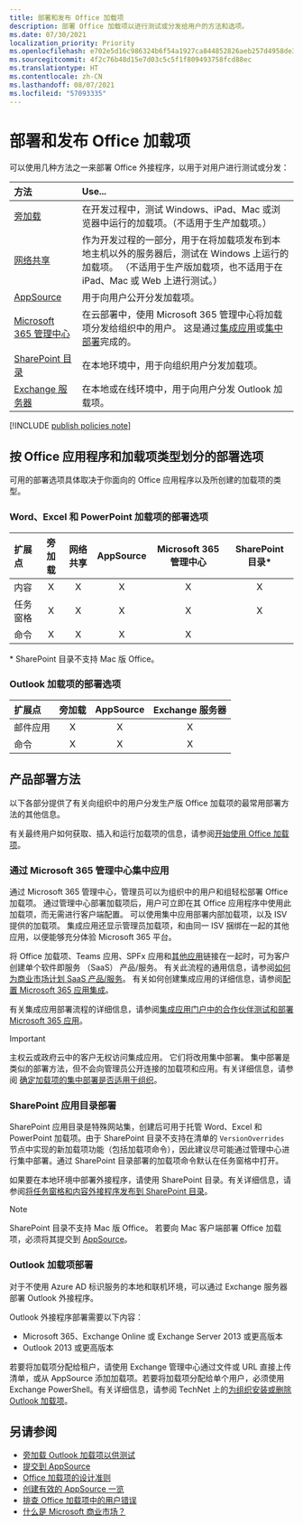 ```yaml
---
title: 部署和发布 Office 加载项
description: 部署 Office 加载项以进行测试或分发给用户的方法和选项。
ms.date: 07/30/2021
localization_priority: Priority
ms.openlocfilehash: e702e5d16c986324b6f54a1927ca844852826aeb257d4958de37b8d1ed3c3174
ms.sourcegitcommit: 4f2c76b48d15e7d03c5c5f1f809493758fcd88ec
ms.translationtype: HT
ms.contentlocale: zh-CN
ms.lasthandoff: 08/07/2021
ms.locfileid: "57093335"
---
```

# <a name="deploy-and-publish-office-add-ins"></a>部署和发布 Office 加载项

可以使用几种方法之一来部署 Office 外接程序，以用于对用户进行测试或分发：

|**方法**|**Use...**|
|:---------|:------------|
|[旁加载](../testing/test-debug-office-add-ins.md#sideload-an-office-add-in-for-testing)|在开发过程中，测试 Windows、iPad、Mac 或浏览器中运行的加载项。（不适用于生产加载项。）|
|[网络共享](../testing/create-a-network-shared-folder-catalog-for-task-pane-and-content-add-ins.md)|作为开发过程的一部分，用于在将加载项发布到本地主机以外的服务器后，测试在 Windows 上运行的加载项。 （不适用于生产版加载项，也不适用于在 iPad、Mac 或 Web 上进行测试。）|
|[AppSource](/office/dev/store/submit-to-appsource-via-partner-center)|用于向用户公开分发加载项。|
|[ Microsoft 365 管理中心](/microsoft-365/admin/manage/test-and-deploy-microsoft-365-apps)|在云部署中，使用 Microsoft 365 管理中心将加载项分发给组织中的用户。 这是通过[集成应用](/microsoft-365/admin/manage/test-and-deploy-microsoft-365-apps)或[集中部署](/microsoft-365/admin/manage/centralized-deployment-of-add-ins)完成的。 |
|[SharePoint 目录](publish-task-pane-and-content-add-ins-to-an-add-in-catalog.md)|在本地环境中，用于向组织用户分发加载项。|
|[Exchange 服务器](#outlook-add-in-deployment)|在本地或在线环境中，用于向用户分发 Outlook 加载项。|

[!INCLUDE [publish policies note](../includes/note-publish-policies.md)]

## <a name="deployment-options-by-office-application-and-add-in-type"></a>按 Office 应用程序和加载项类型划分的部署选项

可用的部署选项具体取决于你面向的 Office 应用程序以及所创建的加载项的类型。

### <a name="deployment-options-for-word-excel-and-powerpoint-add-ins"></a>Word、Excel 和 PowerPoint 加载项的部署选项

| 扩展点 | 旁加载 | 网络共享 | AppSource | Microsoft 365 管理中心 | SharePoint 目录\* |
|:----------------|:-----------:|:-------------:|:---------:|:--------------------------:|:--------------------:|
| 内容         | X           | X             | X         | X                          | X                    |
| 任务窗格       | X           | X             | X         | X                          | X                    |
| 命令         | X           | X             | X         | X                          |                      |

&#42; SharePoint 目录不支持 Mac 版 Office。

### <a name="deployment-options-for-outlook-add-ins"></a>Outlook 加载项的部署选项

| 扩展点 | 旁加载 | AppSource | Exchange 服务器 |
|:----------------|:-----------:|:---------:|:---------------:|
| 邮件应用        | X           | X         | X               |
| 命令         | X           | X         | X               |

## <a name="production-deployment-methods"></a>产品部署方法

以下各部分提供了有关向组织中的用户分发生产版 Office 加载项的最常用部署方法的其他信息。

有关最终用户如何获取、插入和运行加载项的信息，请参阅[开始使用 Office 加载项](https://support.office.com/article/start-using-your-office-add-in-82e665c4-6700-4b56-a3f3-ef5441996862)。

### <a name="integrated-apps-via-the-microsoft-365-admin-center"></a>通过 Microsoft 365 管理中心集中应用

通过 Microsoft 365 管理中心，管理员可以为组织中的用户和组轻松部署 Office 加载项。 通过管理中心部署加载项后，用户可立即在其 Office 应用程序中使用此加载项，而无需进行客户端配置。 可以使用集中应用部署内部加载项，以及 ISV 提供的加载项。 集成应用还显示管理员加载项，和由同一 ISV 捆绑在一起的其他应用，以便能够充分体验 Microsoft 365 平台。

将 Office 加载项、Teams 应用、SPFx 应用和[其他应用](/microsoft-365/admin/manage/test-and-deploy-microsoft-365-apps#what-apps-can-i-deploy-from-integrated-apps)链接在一起时，可为客户创建单个软件即服务 （SaaS） 产品/服务。 有关此流程的通用信息，请参阅[如何为商业市场计划 SaaS 产品/服务](/azure/marketplace/plan-saas-offer)。 有关如何创建集成应用的详细信息，请参阅[配置 Microsoft 365 应用集成](/azure/marketplace/create-new-saas-offer#configure-microsoft-365-app-integration)。

有关集成应用部署流程的详细信息，请参阅[集成应用门户中的合作伙伴测试和部署Microsoft 365 应用](/microsoft-365/admin/manage/test-and-deploy-microsoft-365-apps)。

> [!IMPORTANT]
> 主权云或政府云中的客户无权访问集成应用。 它们将改用集中部署。 集中部署是类似的部署方法，但不会向管理员公开连接的加载项和应用。有关详细信息，请参阅 [确定加载项的集中部署是否适用于组织](/microsoft-365/admin/manage/centralized-deployment-of-add-ins)。

### <a name="sharepoint-app-catalog-deployment"></a>SharePoint 应用目录部署

SharePoint 应用目录是特殊网站集，创建后可用于托管 Word、Excel 和 PowerPoint 加载项。由于 SharePoint 目录不支持在清单的 `VersionOverrides` 节点中实现的新加载项功能（包括加载项命令），因此建议尽可能通过管理中心进行集中部署。通过 SharePoint 目录部署的加载项命令默认在任务窗格中打开。

如果要在本地环境中部署外接程序，请使用 SharePoint 目录。有关详细信息，请参阅[将任务窗格和内容外接程序发布到 SharePoint 目录](publish-task-pane-and-content-add-ins-to-an-add-in-catalog.md)。

> [!NOTE]
> SharePoint 目录不支持 Mac 版 Office。 若要向 Mac 客户端部署 Office 加载项，必须将其提交到 [AppSource](/office/dev/store/submit-to-the-office-store)。

### <a name="outlook-add-in-deployment"></a>Outlook 加载项部署

对于不使用 Azure AD 标识服务的本地和联机环境，可以通过 Exchange 服务器部署 Outlook 外接程序。

Outlook 外接程序部署需要以下内容：

- Microsoft 365、Exchange Online 或 Exchange Server 2013 或更高版本
- Outlook 2013 或更高版本

若要将加载项分配给租户，请使用 Exchange 管理中心通过文件或 URL 直接上传清单，或从 AppSource 添加加载项。若要将加载项分配给单个用户，必须使用 Exchange PowerShell。有关详细信息，请参阅 TechNet 上的[为组织安装或删除 Outlook 加载项](/exchange/clients-and-mobile-in-exchange-online/add-ins-for-outlook/install-or-remove-outlook-add-ins)。

## <a name="see-also"></a>另请参阅

- [旁加载 Outlook 加载项以供测试](../testing/create-a-network-shared-folder-catalog-for-task-pane-and-content-add-ins.md)
- [提交到 AppSource][AppSource]
- [Office 加载项的设计准则](../design/add-in-design.md)
- [创建有效的 AppSource 一览](/office/dev/store/create-effective-office-store-listings)
- [排查 Office 加载项中的用户错误](../testing/testing-and-troubleshooting.md)
- [什么是 Microsoft 商业市场？](/azure/marketplace/overview)

[AppSource]: /office/dev/store/submit-to-appsource-via-partner-center
